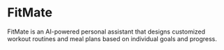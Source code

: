 # FitMate
FitMate is an AI-powered personal assistant that designs customized workout routines and meal plans based on individual goals and progress.
